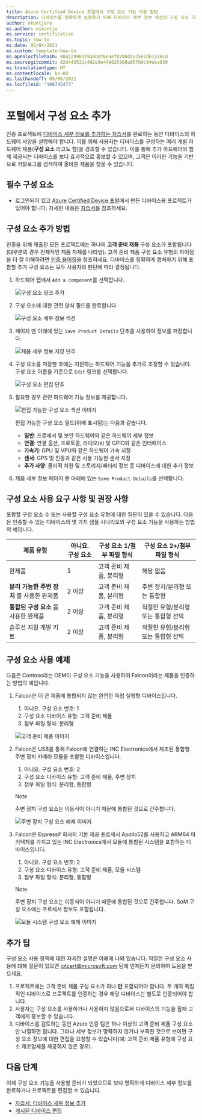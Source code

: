 ```yaml
---
title: Azure Certified Device 포털에서 구성 요소 기능 사용 방법
description: 디바이스를 정확하게 설명하기 위해 디바이스 세부 정보 섹션의 구성 요소 기능을 사용하는 최선의 방법에 대한 가이드
author: nkuntjoro
ms.author: nikuntjo
ms.service: certification
ms.topic: how-to
ms.date: 05/04/2021
ms.custom: template-how-to
ms.openlocfilehash: 0041299031934bd76e4ef0700d2e75e2d61516cd
ms.sourcegitcommit: 02d443532c4d2e9e449025908a05fb9c84eba039
ms.translationtype: HT
ms.contentlocale: ko-KR
ms.lasthandoff: 05/06/2021
ms.locfileid: "108745473"
---
```

# <a name="add-components-on-the-portal"></a>포털에서 구성 요소 추가

인증 프로젝트에 [디바이스 세부 정보를 추가하는 자습서](tutorial-02-adding-device-details.md)를 완료하는 동안 디바이스의 하드웨어 사양을 설명해야 합니다. 이를 위해 사용자는 디바이스를 구성하는 여러 개별 하드웨어 제품(**구성 요소** 라고도 함)을 강조할 수 있습니다. 이를 통해 추가 하드웨어와 함께 제공되는 디바이스를 보다 효과적으로 홍보할 수 있으며, 고객은 이러한 기능을 기반으로 카탈로그를 검색하여 올바른 제품을 찾을 수 있습니다.

## <a name="prerequisites"></a>필수 구성 요소

- 로그인되어 있고 [Azure Certified Device 포털](https://certify.azure.com)에서 만든 디바이스용 프로젝트가 있어야 합니다. 자세한 내용은 [자습서](tutorial-01-creating-your-project.md)를 참조하세요.

## <a name="how-to-add-components"></a>구성 요소 추가 방법

인증을 위해 제출된 모든 프로젝트에는 하나의 **고객 준비 제품** 구성 요소가 포함됩니다(대부분의 경우 전체적인 제품 자체를 나타냄). 고객 준비 제품 구성 요소 유형의 차이점을 더 잘 이해하려면 [인증 용어집](./resources-glossary.md)을 참조하세요. 디바이스를 정확하게 캡처하기 위해 포함할 추가 구성 요소는 모두 사용자의 판단에 따라 결정됩니다.

1. 하드웨어 탭에서 `Add a component`를 선택합니다.

    ![구성 요소 링크 추가](./media/images/add-component-new.png)

1. 구성 요소에 대한 관련 양식 필드를 완료합니다.

    ![구성 요소 세부 정보 섹션](./media/images/component-details-section.png)

1. 페이지 맨 아래에 있는 `Save Product Details` 단추를 사용하여 정보를 저장합니다.  

    ![제품 세부 정보 저장 단추](./media/images/save-product-details-button.png)

1. 구성 요소를 저장한 후에는 지원하는 하드웨어 기능을 추가로 조정할 수 있습니다. 구성 요소 이름을 기준으로 `Edit` 링크를 선택합니다.  

    ![구성 요소 편집 단추](./media/images/component-edit.png)

1. 필요한 경우 관련 하드웨어 기능 정보를 제공합니다.  

    ![편집 가능한 구성 요소 섹션 이미지](./media/images/component-selection-area.png)  

    편집 가능한 구성 요소 필드(위에 표시됨)는 다음과 같습니다.

    - **일반**: 프로세서 및 보안 하드웨어와 같은 하드웨어 세부 정보
    - **연결**: 연결 옵션, 프로토콜, 라디오(s) 및 GPIO와 같은 인터페이스
    - **가속기**: GPU 및 VPU와 같은 하드웨어 가속 지정
    - **센서**: GPS 및 진동과 같은 사용 가능한 센서 지정
    - **추가 사양**: 물리적 차원 및 스토리지/배터리 정보 등 디바이스에 대한 추가 정보

1. 제품 세부 정보 페이지 맨 아래에 있는 `Save Product Details`를 선택합니다.

## <a name="component-use-requirements-and-recommendations"></a>구성 요소 사용 요구 사항 및 권장 사항

포함할 구성 요소 수 또는 사용할 구성 요소 유형에 대한 질문이 있을 수 있습니다. 다음은 인증할 수 있는 디바이스의 몇 가지 샘플 시나리오와 구성 요소 기능을 사용하는 방법의 예입니다.

| 제품 유형                                       | 아니요. 구성 요소 | 구성 요소 1/첨부 파일 형식      | 구성 요소 2+/첨부 파일 형식                    |
|----------------------------------------------------|------------|----------------------------------|--------------------------------------------------|
| 완제품                                   | 1          | 고객 준비 제품, 분리형 | 해당 없음                                              |
| **분리 가능한 주변 장치** 를 사용한 완제품 | 2 이상  | 고객 준비 제품, 분리형 | 주변 장치/분리형 또는 통합형              |
| **통합된 구성 요소** 를 사용한 완제품  | 2 이상  | 고객 준비 제품, 분리형 | 적절한 유형/분리형 또는 통합형 선택 |
| 솔루션 지원 개발 키트                             | 2 이상  | 고객 준비 제품, 분리형 | 적절한 유형/분리형 또는 통합형 선택 |

## <a name="example-component-usage"></a>구성 요소 사용 예제

다음은 Contoso라는 OEM이 구성 요소 기능을 사용하여 Falcon이라는 제품을 인증하는 방법의 예입니다.

1. Falcon은 더 큰 제품에 통합되지 않는 완전한 독립 실행형 디바이스입니다.
    1. 아니요. 구성 요소 번호: 1
    1. 구성 요소 디바이스 유형: 고객 준비 제품
    1. 첨부 파일 형식: 분리형

     ![고객 준비 제품 이미지](./media/images/customer-ready-product.png)

1. Falcon은 USB를 통해 Falcon에 연결하는 INC Electronics에서 제조된 통합형 주변 장치 카메라 모듈을 포함한 디바이스입니다.
    1. 아니요. 구성 요소 번호: 2
    1. 구성 요소 디바이스 유형: 고객 준비 제품, 주변 장치
    1. 첨부 파일 형식: 분리형, 통합형
    
    > [!Note]
    > 주변 장치 구성 요소는 이동식이 아니기 때문에 통합된 것으로 간주합니다.

     ![주변 장치 구성 요소 예제 이미지](./media/images/peripheral.png)

1. Falcon은 Espressif 회사의 기본 제공 프로세서 Apollo52를 사용하고 ARM64 아키텍처를 가지고 있는 INC Electronics에서 모듈에 통합된 시스템을 포함하는 디바이스입니다.
    1. 아니요. 구성 요소 번호: 2
    1. 구성 요소 디바이스 유형: 고객 준비 제품, 모듈 시스템
    1. 첨부 파일 형식: 분리형, 통합형

    > [!Note]
    > 주변 장치 구성 요소는 이동식이 아니기 때문에 통합된 것으로 간주합니다. SoM 구성 요소에는 프로세서 정보도 포함됩니다.

     ![모듈 시스템 구성 요소 예제 이미지 ](./media/images/system-on-module.png)

## <a name="additional-tips"></a>추가 팁

구성 요소 사용 정책에 대한 자세한 설명은 아래에 나와 있습니다. 적절한 구성 요소 사용에 대해 질문이 있으면 [iotcert@microsoft.com](mailto:iotcert@microsoft.com) 팀에 언제든지 문의하여 도움을 받으세요.

1. 프로젝트에는 고객 준비 제품 구성 요소가 하나 **만** 포함되어야 합니다. 두 개의 독립적인 디바이스로 프로젝트를 인증하는 경우 해당 디바이스는 별도로 인증되어야 합니다.
1. 사용자는 구성 요소를 사용하거나 사용하지 않음으로써 디바이스의 기능을 잠재 고객에게 홍보할 수 있습니다.
1. 디바이스를 검토하는 동안 Azure 인증 팀은 하나 이상의 고객 준비 제품 구성 요소만 나열하면 됩니다. 그러나 세부 정보가 명확하지 않거나 부족한 것으로 보이면 구성 요소 정보에 대한 편집을 요청할 수 있습니다(예: 고객 준비 제품 유형에 구성 요소 제조업체를 제공하지 않은 경우).

## <a name="next-steps"></a>다음 단계

이제 구성 요소 기능을 사용할 준비가 되었으므로 보다 명확하게 디바이스 세부 정보를 완료하거나 프로젝트를 편집할 수 있습니다.

- [자습서: 디바이스 세부 정보 추가](tutorial-02-adding-device-details.md)
- [게시된 디바이스 편집](how-to-edit-published-device.md)
